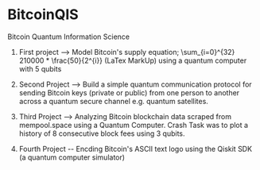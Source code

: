 # BitcoinQIS
Bitcoin Quantum Information Science

1. First project --> Model Bitcoin's supply equation;  \sum_{i=0}^{32} 210000 * \frac{50}{2^{i}} (LaTex MarkUp) using a quantum computer with 5 qubits

2. Second Project --> Build a simple quantum communication protocol for sending Bitcoin keys (private or public) from one person to another across a quantum secure channel e.g. quantum satellites.

3. Third Project --> Analyzing Bitcoin blockchain data scraped from mempool.space using a Quantum Computer. Crash Task was to plot a history of 8 consecutive block fees using 3 qubits.

4. Fourth Project -- Encding Bitcoin's ASCII text logo using the Qiskit SDK (a quantum computer simulator)
